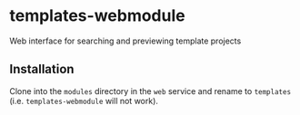 # templates-webmodule

Web interface for searching and previewing template projects

## Installation

Clone into the `modules` directory in the `web` service and rename to `templates` (i.e. `templates-webmodule` will not work).
